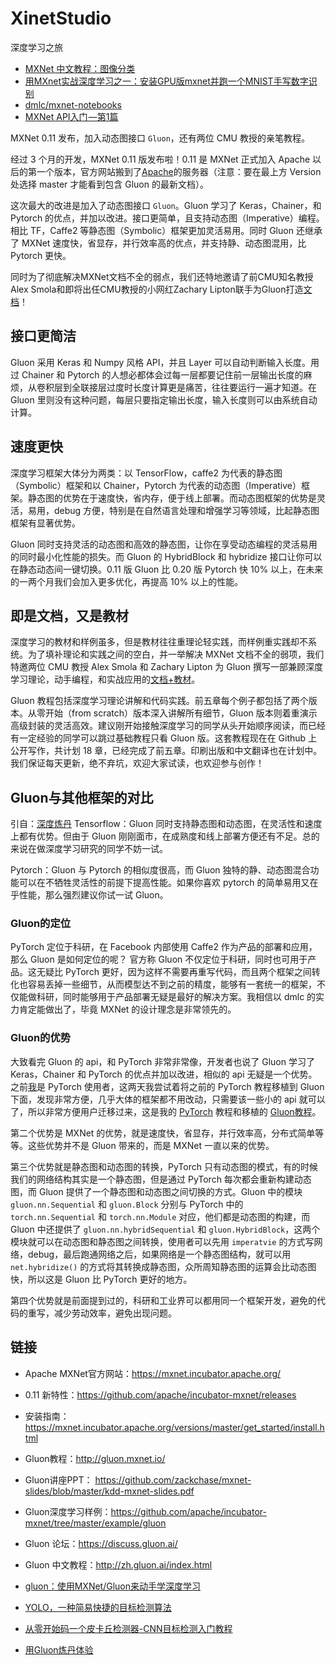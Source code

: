 # XinetStudio
深度学习之旅


- [MXNet 中文教程：图像分类](http://blog.csdn.net/ironyoung/article/details/53968176)
- [用MXnet实战深度学习之一：安装GPU版mxnet并跑一个MNIST手写数字识别](http://www.open-open.com/lib/view/open1448030000650.html)
- [dmlc/mxnet-notebooks](https://github.com/dmlc/mxnet-notebooks)
- [MXNet API入门 —第1篇](http://www.infoq.com/cn/articles/an-introduction-to-the-mxnet-api-part01)

MXNet 0.11 发布，加入动态图接口 `Gluon`，还有两位 CMU 教授的亲笔教程。

经过 3 个月的开发，MXNet 0.11 版发布啦！0.11 是 MXNet 正式加入 Apache 以后的第一个版本，官方网站搬到了[Apache](https://mxnet.incubator.apache.org/versions/master/)的服务器（注意：要在最上方 Version 处选择 master 才能看到包含 Gluon 的最新文档）。

这次最大的改进是加入了动态图接口 `Gluon`。Gluon 学习了 Keras，Chainer，和 Pytorch 的优点，并加以改进。接口更简单，且支持动态图（Imperative）编程。相比 TF，Caffe2 等静态图（Symbolic）框架更加灵活易用。同时 Gluon 还继承了 MXNet 速度快，省显存，并行效率高的优点，并支持静、动态图混用，比 Pytorch 更快。

同时为了彻底解决MXNet文档不全的弱点，我们还特地邀请了前CMU知名教授Alex Smola和即将出任CMU教授的小网红Zachary Lipton联手为Gluon打造[文档](http://gluon.mxnet.io/#)！

## 接口更简洁
Gluon 采用 Keras 和 Numpy 风格 API，并且 Layer 可以自动判断输入长度。用过 Chainer 和 Pytorch 的人想必都体会过每一层都要记住前一层输出长度的麻烦，从卷积层到全联接层过度时长度计算更是痛苦，往往要运行一遍才知道。在 Gluon 里则没有这种问题，每层只要指定输出长度，输入长度则可以由系统自动计算。

## 速度更快

深度学习框架大体分为两类：以 TensorFlow，caffe2 为代表的静态图（Symbolic）框架和以 Chainer，Pytorch 为代表的动态图（Imperative）框架。静态图的优势在于速度快，省内存，便于线上部署。而动态图框架的优势是灵活，易用，debug 方便，特别是在自然语言处理和增强学习等领域，比起静态图框架有显著优势。

Gluon 同时支持灵活的动态图和高效的静态图，让你在享受动态编程的灵活易用的同时最小化性能的损失。而 Gluon 的 HybridBlock 和 hybridize 接口让你可以在静态动态间一键切换。0.11 版 Gluon 比 0.20 版 Pytorch 快 $10\%$ 以上，在未来的一两个月我们会加入更多优化，再提高 $10\%$ 以上的性能。

## 即是文档，又是教材

深度学习的教材和样例虽多，但是教材往往重理论轻实践，而样例重实践却不系统。为了填补理论和实践之间的空白，并一举解决 MXNet 文档不全的弱项，我们特邀两位 CMU 教授 Alex Smola 和 Zachary Lipton 为 Gluon 撰写一部兼顾深度学习理论，动手编程，和实战应用的[文档+教材](https://github.com/zackchase/mxnet-the-straight-dope)。

Gluon 教程包括深度学习理论讲解和代码实践。前五章每个例子都包括了两个版本。从零开始（from scratch）版本深入讲解所有细节，Gluon 版本则着重演示高级封装的灵活高效。建议刚开始接触深度学习的同学从头开始顺序阅读，而已经有一定经验的同学可以跳过基础教程只看 Gluon 版。这套教程现在在 Github 上公开写作，共计划 18 章，已经完成了前五章。印刷出版和中文翻译也在计划中。我们保证每天更新，绝不弃坑，欢迎大家试读，也欢迎参与创作！

## Gluon与其他框架的对比
引自：[深度炼丹](https://zhuanlan.zhihu.com/c_94953554)
Tensorflow：Gluon 同时支持静态图和动态图，在灵活性和速度上都有优势。但由于 Gluon 刚刚面市，在成熟度和线上部署方便还有不足。总的来说在做深度学习研究的同学不妨一试。

Pytorch：Gluon 与 Pytorch 的相似度很高，而 Gluon 独特的静、动态图混合功能可以在不牺牲灵活性的前提下提高性能。如果你喜欢 pytorch 的简单易用又在乎性能，那么强烈建议你试一试 Gluon。

### Gluon的定位
PyTorch 定位于科研，在 Facebook 内部使用 Caffe2 作为产品的部署和应用，那么 Gluon 是如何定位的呢？
官方称 Gluon 不仅定位于科研，同时也可用于产品。这无疑比 PyTorch 更好，因为这样不需要再重写代码，而且两个框架之间转化也容易丢掉一些细节，从而模型达不到之前的精度，能够有一套统一的框架，不仅能做科研，同时能够用于产品部署无疑是最好的解决方案。我相信以 dmlc 的实力肯定能做出了，毕竟 MXNet 的设计理念是非常领先的。

### Gluon的优势
大致看完 Gluon 的 api，和 PyTorch 非常非常像，开发者也说了 Gluon 学习了 Keras，Chainer 和 PyTorch 的优点并加以改进，相似的 api 无疑是一个优势。之前[我](https://zhuanlan.zhihu.com/p/28752061)是 PyTorch 使用者，这两天我尝试着将之前的 PyTorch 教程移植到 Gluon 下面，发现非常方便，几乎大体的框架都不用改动，只需要该一些小的 api 就可以了，所以非常方便用户迁移过来，这是我的 [PyTorch](https://github.com/SherlockLiao/pytorch-beginner) 教程和移植的 [Gluon教程](https://github.com/SherlockLiao/mxnet-gluon-tutorial)。

第二个优势是 MXNet 的优势，就是速度快，省显存，并行效率高，分布式简单等等。这些优势并不是 Gluon 带来的，而是 MXNet 一直以来的优势。

第三个优势就是静态图和动态图的转换，PyTorch 只有动态图的模式，有的时候我们的网络结构其实是一个静态图，但是通过 PyTorch 每次都会重新构建动态图，而 Gluon 提供了一个静态图和动态图之间切换的方式。Gluon 中的模块 `gluon.nn.Sequential` 和 `gluon.Block` 分别与 PyTorch 中的 `torch.nn.Sequential` 和 `torch.nn.Module` 对应，他们都是动态图的构建，而 Gluon 中还提供了 `gluon.nn.hybridSequential` 和 `gluon.HybridBlock`，这两个模块就可以在动态图和静态图之间转换，使用者可以先用 `imperatvie` 的方式写网络，debug，最后跑通网络之后，如果网络是一个静态图结构，就可以用 `net.hybridize()` 的方式将其转换成静态图，众所周知静态图的运算会比动态图快，所以这是 Gluon 比 PyTorch 更好的地方。

第四个优势就是前面提到过的，科研和工业界可以都用同一个框架开发，避免的代码的重写，减少劳动效率，避免出现问题。


## 链接

- Apache MXNet官方网站：https://mxnet.incubator.apache.org/
- 0.11 新特性：https://github.com/apache/incubator-mxnet/releases
- 安装指南：https://mxnet.incubator.apache.org/versions/master/get_started/install.html
- Gluon教程：http://gluon.mxnet.io/
- Gluon讲座PPT： https://github.com/zackchase/mxnet-slides/blob/master/kdd-mxnet-slides.pdf
- Gluon深度学习样例：https://github.com/apache/incubator-mxnet/tree/master/example/gluon
- Gluon 论坛：https://discuss.gluon.ai/
- Gluon 中文教程：http://zh.gluon.ai/index.html

- [gluon：使用MXNet/Gluon来动手学深度学习](https://zhuanlan.zhihu.com/gluon)

- [YOLO，一种简易快捷的目标检测算法](https://zhuanlan.zhihu.com/p/32945351)
- [从零开始码一个皮卡丘检测器-CNN目标检测入门教程](https://zhuanlan.zhihu.com/p/28867241)
- [用Gluon炼丹体验](https://zhuanlan.zhihu.com/p/30966663)
